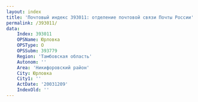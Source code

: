 ```yaml
---
layout: index
title: 'Почтовый индекс 393011: отделение почтовой связи Почты России'
permalink: /393011/
data:
    Index: 393011
    OPSName: Юрловка
    OPSType: О
    OPSSubm: 393779
    Region: 'Тамбовская область'
    Autonom: ''
    Area: 'Никифоровский район'
    City: Юрловка
    City1: ''
    ActDate: '20031209'
    IndexOld: ''
---
```

